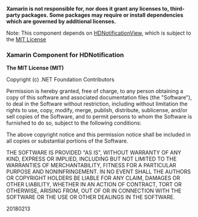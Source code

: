 **Xamarin is not responsible for, nor does it grant any licenses to, third-party packages. Some packages may require or install dependencies which are governed by additional licenses.**

Note: This component depends on [HDNotificationView](https://github.com/nhdang103/HDNotificationView), which is subject to the [MIT License](https://github.com/nhdang103/HDNotificationView/blob/master/License)

### Xamarin Component for HDNotification

**The MIT License (MIT)**

Copyright (c) .NET Foundation Contributors

Permission is hereby granted, free of charge, to any person obtaining a copy of this software and associated documentation files (the "Software"), to deal in the Software without restriction, including without limitation the rights to use, copy, modify, merge, publish, distribute, sublicense, and/or sell copies of the Software, and to permit persons to whom the Software is furnished to do so, subject to the following conditions:

The above copyright notice and this permission notice shall be included in all copies or substantial portions of the Software.

THE SOFTWARE IS PROVIDED "AS IS", WITHOUT WARRANTY OF ANY KIND, EXPRESS OR IMPLIED, INCLUDING BUT NOT LIMITED TO THE WARRANTIES OF MERCHANTABILITY, FITNESS FOR A PARTICULAR PURPOSE AND NONINFRINGEMENT. IN NO EVENT SHALL THE AUTHORS OR COPYRIGHT HOLDERS BE LIABLE FOR ANY CLAIM, DAMAGES OR OTHER LIABILITY, WHETHER IN AN ACTION OF CONTRACT, TORT OR OTHERWISE, ARISING FROM, OUT OF OR IN CONNECTION WITH THE SOFTWARE OR THE USE OR OTHER DEALINGS IN THE SOFTWARE.

20180213
